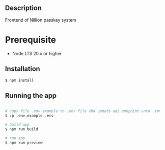 
## Description
Frontend of Nillion passkey system

# Prerequisite
- Node LTS 20.x or higher

## Installation

```bash
$ npm install
```

## Running the app

```bash

# copy file .env.example to .env file abd update api endpoint unto .env file
$ cp .env.example .env

# build app
$ npm run build

# run app
$ npm run preview
```

